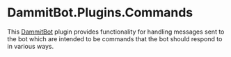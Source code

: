 # DammitBot.Plugins.Commands

This [DammitBot](../DammitBot.Core/README.md) plugin provides functionality for handling messages sent to
the bot which are intended to be commands that the bot should respond to in various ways.